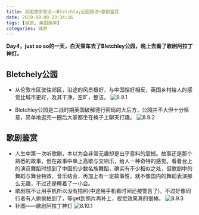 ```yaml
---
title: 英国游学笔记——Bletchley公园探访+歌剧鉴赏
date: 2019-08-08 23:34:16
tags: [城游, 英国游学]
categories: 城游
---
```


**Day4，just so so的一天，白天乘车去了Bletchley公园，晚上去看了歌剧阿拉丁神灯。**

<!--more--> 

## Bletchely公园
* 从伦敦市区驶往郊区，沿途的风景极好，与中国恰好相反，英国乡村给人的感觉比城市更好，及其干净，空旷，整洁。
![8.9.1](https://gitee.com/know_the_emperor/picture/raw/master/8.9.1.jpg)

* Bletchley公园是二战时期英国破解德行密码的大后方，公园并不大但十分惬意，简单地逛完一圈后大家都坐在椅子上聊天打趣。
![8.9.2](https://gitee.com/know_the_emperor/picture/raw/master/8.9.2.jpg)

## 歌剧鉴赏
* 人生中第一次听歌剧，本以为会非常无趣却是出乎意料的震撼。故事还是那个熟悉的故事，但在故事中串上高歌与交响乐，给人一种奇特的感觉。看着台上的演员舞蹈时想到了中国的少数名族舞蹈，确实有不少相似之处，但歌剧中的舞蹈与舞台特效，音乐结合，再加上有一定故事性，就不像国内的舞蹈表演那么无趣，不过还是睡着了一小会。
* 歌剧院不让用手机所以没有拍照(中途用手机看时间还被警告了)，不过好像同行者有人偷偷拍到了，等get到照片再补上，视觉效果真的很棒。
![8.9.3](https://gitee.com/know_the_emperor/picture/raw/master/8.9.3.jpg)
* 补图——歌剧阿拉丁神灯
![8.10.1](https://gitee.com/know_the_emperor/picture/raw/master/8.10.1.jpg)
